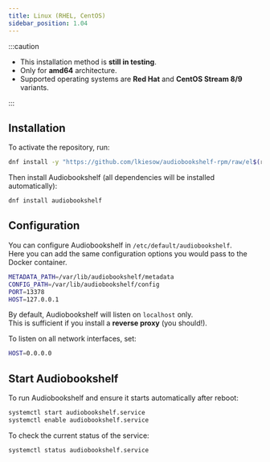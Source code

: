 ```yaml
---
title: Linux (RHEL, CentOS)
sidebar_position: 1.04
---
```


:::caution

- This installation method is **still in testing**.
- Only for **amd64** architecture.
- Supported operating systems are **Red Hat** and **CentOS Stream 8/9** variants.

:::

## Installation

To activate the repository, run:

```bash
dnf install -y "https://github.com/lkiesow/audiobookshelf-rpm/raw/el$(rpm -E %rhel)/audiobookshelf-repository-1-1.el$(rpm -E %rhel).noarch.rpm"
```

Then install Audiobookshelf (all dependencies will be installed automatically):

```bash
dnf install audiobookshelf
```

## Configuration

You can configure Audiobookshelf in `/etc/default/audiobookshelf`.  
Here you can add the same configuration options you would pass to the Docker container.

```bash
METADATA_PATH=/var/lib/audiobookshelf/metadata
CONFIG_PATH=/var/lib/audiobookshelf/config
PORT=13378
HOST=127.0.0.1
```

By default, Audiobookshelf will listen on `localhost` only.  
This is sufficient if you install a **reverse proxy** (you should!).

To listen on all network interfaces, set:

```bash
HOST=0.0.0.0
```

## Start Audiobookshelf

To run Audiobookshelf and ensure it starts automatically after reboot:

```bash
systemctl start audiobookshelf.service
systemctl enable audiobookshelf.service
```

To check the current status of the service:

```bash
systemctl status audiobookshelf.service
```
